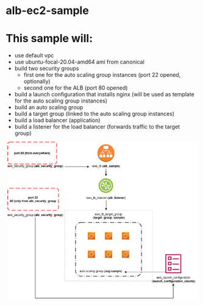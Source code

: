 # alb-ec2-sample

# This sample will:

 - use default vpc
 - use ubuntu-focal-20.04-amd64 ami from canonical
 - build two security groups 
   * first one for the auto scaling group instances (port 22 opened, optionally)
   * second one for the ALB (port 80 opened)
 - build a launch configuration that installs nginx (will be used as template for the auto scaling group instances)
 - build an auto scaling group
 - build a target group (linked to the auto scaling group instances)
 - build a load balancer (application)
 - build a listener for the load balancer (forwards traffic to the target group)

![Image](images/asg-ec2-sample.png?raw=true)